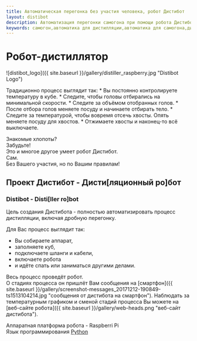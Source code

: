 ```yaml
---
title: Автоматическая перегонка без участия человека, робот Дистибот
layout: distibot
description: Автоматизация перегонки самогона при помощи робота Дистибот на Raspberry Pi и Python. Весь процесс дистилляции проводит автоматика без участия человека.
keywords: самогон,автоматика для дистилляции,автоматика для самогона,дистилляция,дробная перегонка,самогоноварение
---
```

# Робот-дистиллятор
![distibot_logo]({{ site.baseurl }}/gallery/distiller_raspberry.jpg "Distibot Logo")

<div class="right-ul" markdown="1">
Традиционно процесс выглядит так:  
* Вы постоянно контролируете температуру в кубе.
* Следите, чтобы головы отбирались на минимальной скорости.
* Следите за объёмом отобранных голов.
* После отбора голов меняете посуду и начинаете отбирать тело.
* Следите за температурой, чтобы вовремя отсечь хвосты. Опять меняете посуду для хвостов.
* Отжимаете хвосты и наконец-то всё выключаете.
</div>

Знакомые хлопоты?  
Забудьте!  
Это и многое другое умеет робот Дистибот.  
Сам.  
Без Вашего участия, но по Вашим правилам!  
## Проект Дистибот - Дисти[ляционный ро]бот  
### Distibot - Disti[ller ro]bot  
Цель создания Дистибота - полностью автоматизировать процесс дистилляции, включая дробную перегонку.

Для Вас процесс выглядит так:

* Вы собираете аппарат,
* заполняете куб,
* подключаете шланги и кабели,
* включаете робота
* и идёте спать или заниматься другими делами.

Весь процесс проведёт робот.  
О стадиях процесса он пришлёт Вам сообщения на [смартфон]({{ site.baseurl }}/gallery/screenshot-messages_20171212-190849-ts1513104214.jpg "сообщения от дистибота на смартфон").
Наблюдать за температурным графиком и сменой стадий процесса Вы можете на [веб-сайте робота]({{ site.baseurl }}/gallery/web-heads.png "веб-сайт дистибота").

Аппаратная платформа робота - Raspberri Pi  
Язык программирования [Python](https://github.com/vscherbo/distibot "Исходный код проекта")
